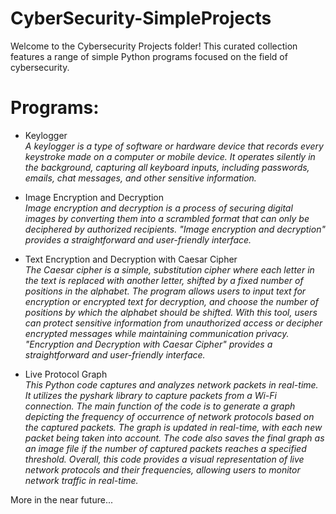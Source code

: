 # CyberSecurity-SimpleProjects
Welcome to the Cybersecurity Projects folder! This curated collection features a range of simple Python programs focused on the field of cybersecurity.

# Programs:

  * Keylogger<br>
    *A keylogger is a type of software or hardware device that records every keystroke made on a computer or mobile device. It operates silently in the background, capturing all keyboard inputs, including passwords, emails, chat messages, and other sensitive information.*
    
  * Image Encryption and Decryption<br>
    *Image encryption and decryption is a process of securing digital images by converting them into a scrambled format that can only be deciphered by authorized recipients. "Image encryption and decryption" provides a straightforward and user-friendly interface.*
  
  * Text Encryption and Decryption with Caesar Cipher<br>
    *The Caesar cipher is a simple, substitution cipher where each letter in the text is replaced with another letter, shifted by a fixed number of positions in the alphabet. The program allows users to input text for encryption or encrypted text for decryption, and choose the number of positions by which the alphabet should be shifted. With this tool, users can protect sensitive information from unauthorized access or decipher encrypted messages while maintaining communication privacy. "Encryption and Decryption with Caesar Cipher" provides a straightforward and user-friendly interface.*
    
   * Live Protocol Graph<br>
     *This Python code captures and analyzes network packets in real-time. It utilizes the pyshark library to capture packets from a Wi-Fi connection. The main function of the code is to generate a graph depicting the frequency of occurrence of network protocols based on the captured packets. The graph is updated in real-time, with each new packet being taken into account. The code also saves the final graph as an image file if the number of captured packets reaches a specified threshold. Overall, this code provides a visual representation of live network protocols and their frequencies, allowing users to monitor network traffic in real-time.*
    
More in the near future...
